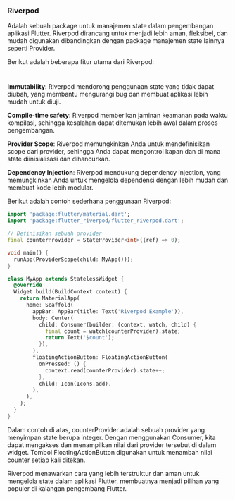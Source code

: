 ### Riverpod
Adalah sebuah package untuk manajemen state dalam pengembangan aplikasi Flutter. Riverpod dirancang untuk menjadi lebih aman, fleksibel, dan mudah digunakan dibandingkan dengan package manajemen state lainnya seperti Provider.

Berikut adalah beberapa fitur utama dari Riverpod:
#
**Immutability**:
Riverpod mendorong penggunaan state yang tidak dapat diubah, yang membantu mengurangi bug dan membuat aplikasi lebih mudah untuk diuji.

**Compile-time safety**: Riverpod memberikan jaminan keamanan pada waktu kompilasi, sehingga kesalahan dapat ditemukan lebih awal dalam proses pengembangan.

**Provider Scope**: Riverpod memungkinkan Anda untuk mendefinisikan scope dari provider, sehingga Anda dapat mengontrol kapan dan di mana state diinisialisasi dan dihancurkan.

**Dependency Injection**: Riverpod mendukung dependency injection, yang memungkinkan Anda untuk mengelola dependensi dengan lebih mudah dan membuat kode lebih modular.

Berikut adalah contoh sederhana penggunaan Riverpod:

```dart
import 'package:flutter/material.dart';
import 'package:flutter_riverpod/flutter_riverpod.dart';

// Definisikan sebuah provider
final counterProvider = StateProvider<int>((ref) => 0);

void main() {
  runApp(ProviderScope(child: MyApp()));
}

class MyApp extends StatelessWidget {
  @override
  Widget build(BuildContext context) {
    return MaterialApp(
      home: Scaffold(
        appBar: AppBar(title: Text('Riverpod Example')),
        body: Center(
          child: Consumer(builder: (context, watch, child) {
            final count = watch(counterProvider).state;
            return Text('$count');
          }),
        ),
        floatingActionButton: FloatingActionButton(
          onPressed: () {
            context.read(counterProvider).state++;
          },
          child: Icon(Icons.add),
        ),
      ),
    );
  }
}
```

Dalam contoh di atas, counterProvider adalah sebuah provider yang menyimpan state berupa integer. Dengan menggunakan Consumer, kita dapat mengakses dan menampilkan nilai dari provider tersebut di dalam widget. Tombol FloatingActionButton digunakan untuk menambah nilai counter setiap kali ditekan.

Riverpod menawarkan cara yang lebih terstruktur dan aman untuk mengelola state dalam aplikasi Flutter, membuatnya menjadi pilihan yang populer di kalangan pengembang Flutter.
